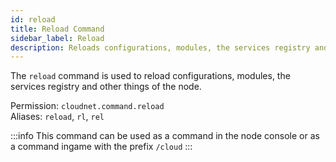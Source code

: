 ```yaml
---
id: reload
title: Reload Command
sidebar_label: Reload
description: Reloads configurations, modules, the services registry and other things of the node.
---
```


The `reload` command is used to reload configurations, modules, the services registry and other things of the node.

Permission: `cloudnet.command.reload`  
Aliases: `reload`, `rl`, `rel`

:::info
This command can be used as a command in the node console or as a command ingame with the prefix `/cloud`
:::